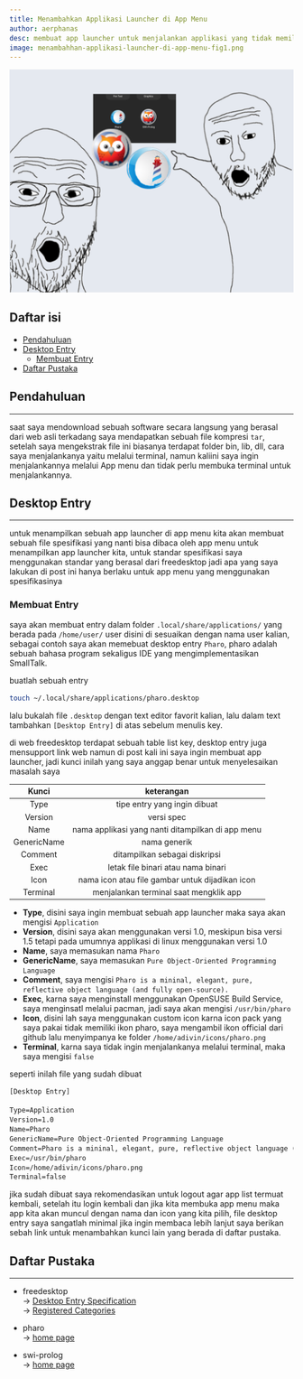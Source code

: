 ```yaml
---
title: Menambahkan Applikasi Launcher di App Menu
author: aerphanas
desc: membuat app launcher untuk menjalankan applikasi yang tidak memiliki desktop launcher yang tampil di app menu
image: menambahhan-applikasi-launcher-di-app-menu-fig1.png
---
```


![dua soyjaks menunjuk desktop icon](/images/menambahhan-applikasi-launcher-di-app-menu-fig1.png "dua soyjaks menunjuk desktop icon")

## Daftar isi

- [Pendahuluan](#pendahuluan)
- [Desktop Entry](#desktop-entry)
  - [Membuat Entry](#membuat-entry)
- [Daftar Pustaka](#daftar-pustaka)

## Pendahuluan

---

saat saya mendownload sebuah software secara langsung yang berasal dari web asli terkadang saya mendapatkan sebuah file kompresi `tar`, setelah saya mengekstrak file ini biasanya terdapat folder bin, lib, dll, cara saya menjalankanya yaitu melalui terminal, namun kaliini saya ingin menjalankannya melalui App menu dan tidak perlu membuka terminal untuk menjalankannya.

## Desktop Entry

---

untuk menampilkan sebuah app launcher di app menu kita akan membuat sebuah file spesifikasi yang nanti bisa dibaca oleh app menu untuk menampilkan app launcher kita, untuk standar spesifikasi saya menggunakan standar yang berasal dari freedesktop jadi apa yang saya lakukan di post ini hanya berlaku untuk app menu yang menggunakan spesifikasinya

### Membuat Entry

saya akan membuat entry dalam folder `.local/share/applications/` yang berada pada `/home/user/` user disini di sesuaikan dengan nama user kalian, sebagai contoh saya akan memebuat desktop entry `Pharo`, pharo adalah sebuah bahasa program sekaligus IDE yang mengimplementasikan SmallTalk.

buatlah sebuah entry

```sh
touch ~/.local/share/applications/pharo.desktop
```

lalu bukalah file `.desktop` dengan text editor favorit kalian, lalu dalam text tambahkan `[Desktop Entry]` di atas sebelum menulis key.

di web freedesktop terdapat sebuah table list key, desktop entry juga mensupport link web namun di post kali ini saya ingin membuat app launcher, jadi kunci inilah yang saya anggap benar untuk menyelesaikan masalah saya

| Kunci       | keterangan                                        |
|:-----------:|:-------------------------------------------------:|
| Type        | tipe entry yang ingin dibuat                      |
| Version     | versi spec                                        |
| Name        | nama applikasi yang nanti ditampilkan di app menu |
| GenericName | nama generik                                      |
| Comment     | ditampilkan sebagai diskripsi                     |
| Exec        | letak file binari atau nama binari                |
| Icon        | nama icon atau file gambar untuk dijadikan icon   |
| Terminal    | menjalankan terminal saat mengklik app            |

- **Type**, disini saya ingin membuat sebuah app launcher maka saya akan mengisi `Application`
- **Version**, disini saya akan menggunakan versi 1.0, meskipun bisa versi 1.5 tetapi pada umumnya applikasi di linux menggunakan versi 1.0
- **Name**, saya memasukan nama `Pharo`
- **GenericName**, saya memasukan `Pure Object-Oriented Programming Language`
- **Comment**, saya mengisi `Pharo is a mininal, elegant, pure, reflective object language (and fully open-source).`
- **Exec**, karna saya menginstall menggunakan OpenSUSE Build Service, saya menginsatl melalui pacman, jadi saya akan mengisi `/usr/bin/pharo`
- **Icon**, disini lah saya menggunakan custom icon karna icon pack yang saya pakai tidak memiliki ikon pharo, saya mengambil ikon official dari github lalu menyimpanya ke folder `/home/adivin/icons/pharo.png`
- **Terminal**, karna saya tidak ingin menjalankanya melalui terminal, maka saya mengisi `false`

seperti inilah file yang sudah dibuat

```txt
[Desktop Entry]

Type=Application
Version=1.0
Name=Pharo
GenericName=Pure Object-Oriented Programming Language
Comment=Pharo is a mininal, elegant, pure, reflective object language (and fully open-source).
Exec=/usr/bin/pharo
Icon=/home/adivin/icons/pharo.png
Terminal=false
```

jika sudah dibuat saya rekomendasikan untuk logout agar app list termuat kembali, setelah itu login kembali dan jika kita membuka app menu maka app kita akan muncul dengan nama dan icon yang kita pilih, file desktop entry saya sangatlah minimal jika ingin membaca lebih lanjut saya berikan sebah link untuk menambahkan kunci lain yang berada di daftar pustaka.

## Daftar Pustaka

---

- freedesktop  
→ [Desktop Entry Specification](https://specifications.freedesktop.org/desktop-entry-spec/desktop-entry-spec-latest.html#recognized-keys)  
→ [Registered Categories](https://specifications.freedesktop.org/menu-spec/latest/apa.html)

- pharo  
→ [home page](https://pharo.org/)

- swi-prolog  
→ [home page](https://www.swi-prolog.org/)
